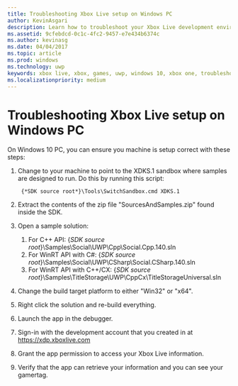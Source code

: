 ```yaml
---
title: Troubleshooting Xbox Live setup on Windows PC
author: KevinAsgari
description: Learn how to troubleshoot your Xbox Live development environment on a Windows PC.
ms.assetid: 9cfebdcd-0c1c-4fc2-9457-e7e434b6374c
ms.author: kevinasg
ms.date: 04/04/2017
ms.topic: article
ms.prod: windows
ms.technology: uwp
keywords: xbox live, xbox, games, uwp, windows 10, xbox one, troubleshoot
ms.localizationpriority: medium
---
```


# Troubleshooting Xbox Live setup on Windows PC

On Windows 10 PC, you can ensure you machine is setup correct with these steps:

1. Change to your machine to point to the XDKS.1 sandbox where samples are designed to run.  Do this by running this script:

        {*SDK source root*}\Tools\SwitchSandbox.cmd XDKS.1

1. Extract the contents of the zip file "SourcesAndSamples.zip" found inside the SDK.
1. Open a sample solution:
    1. For C++ API: {*SDK source root*}\Samples\Social\UWP\Cpp\Social.Cpp.140.sln
    1. For WinRT API with C#: {*SDK source root*}\Samples\Social\UWP\CSharp\Social.CSharp.140.sln
    1. For WinRT API with C++/CX:  {*SDK source root*}\Samples\TitleStorage\UWP\CppCx\TitleStorageUniversal.sln
1. Change the build target platform to either "Win32" or "x64".
1. Right click the solution and re-build everything.
1. Launch the app in the debugger.
1. Sign-in with the development account that you created in at https://xdp.xboxlive.com
1. Grant the app permission to access your Xbox Live information.
1. Verify that the app can retrieve your information and you can see your gamertag.
